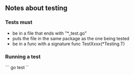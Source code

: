 ## Notes about testing

### Tests must
- be in a file that ends with "*_test.go"
- puts the file in the same package as the one being tested
- be in a func with a signature func TestXxxx(*Testing.T)

### Running a test
``` go test ``

